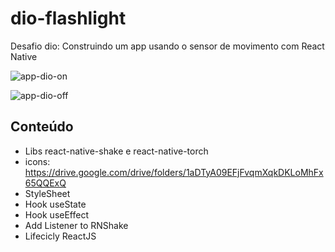 # dio-flashlight

Desafio dio: Construindo um app usando o sensor de movimento com React Native

![app-dio-on](https://user-images.githubusercontent.com/67872931/173209305-a0bc74f0-79ff-405d-b1a4-2a3db2ebd844.PNG)


![app-dio-off](https://user-images.githubusercontent.com/67872931/173209335-2d70663a-bb43-45a8-9884-642887f7a052.PNG)


## Conteúdo 

- Libs react-native-shake e react-native-torch
- icons: https://drive.google.com/drive/folders/1aDTyA09EFjFvqmXqkDKLoMhFx65QQExQ
- StyleSheet
- Hook useState
- Hook useEffect
- Add Listener to RNShake
- Lifecicly ReactJS
